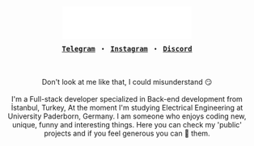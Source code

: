 
<h3 align="center">
	<img src="./title.svg" width="256px"><br>
  <sub><samp>
    <a href="https://t.me/Zamion101">Telegram</a>
    ・
    <a href="https://www.instagram.com/berkebutun">Instagram</a>
    ・
	 <a href="https://discordapp.com/users/117331106868625411">Discord</a>
  </samp></sub>
</h3>

<br>

<p align="center">
Don't look at me like that, I could misunderstand 😏<br><br>
I'm a Full-stack developer specialized in Back-end development from İstanbul, Turkey, At the moment I'm studying Electrical Engineering at University Paderborn, Germany. I am someone who enjoys coding new, unique, funny and interesting things. Here you can check my 'public' projects and if you feel generous you can 🌟 them.
</p>
